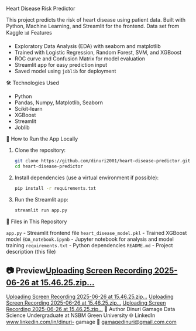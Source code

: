  Heart Disease Risk Predictor

This project predicts the risk of heart disease using patient data. Built with Python, Machine Learning, and Streamlit for the frontend.
Data set from Kaggle
📊 Features

- Exploratory Data Analysis (EDA) with seaborn and matplotlib
- Trained with Logistic Regression, Random Forest, SVM, and XGBoost
- ROC curve and Confusion Matrix for model evaluation
- Streamlit app for easy prediction input
- Saved model using `joblib` for deployment

 🛠️ Technologies Used

- Python
- Pandas, Numpy, Matplotlib, Seaborn
- Scikit-learn
- XGBoost
- Streamlit
- Joblib

 🚀 How to Run the App Locally

1. Clone the repository:
    ```bash
    git clone https://github.com/dinuri2001/heart-disease-predictor.git
    cd heart-disease-predictor
    ```

2. Install dependencies (use a virtual environment if possible):
    ```bash
    pip install -r requirements.txt
    ```

3. Run the Streamlit app:
    ```bash
    streamlit run app.py
    ```

📁 Files in This Repository


`app.py` - Streamlit frontend file 
 `heart_disease_model.pkl` - Trained XGBoost model 
 `EDA_notebook.ipynb` - Jupyter notebook for analysis and model training 
 `requirements.txt` - Python dependencies 
 `README.md` - Project description (this file) 

## 📷 Preview[Uploading Screen Recording 2025-06-26 at 15.46.25.zip…]()
[Uploading Screen Recording 2025-06-26 at 15.46.25.zip…]()
[Uploading Screen Recording 2025-06-26 at 15.46.25.zip…]()
[Uploading Screen Recording 2025-06-26 at 15.46.25.zip…]()
👤 Author
Dinuri Gamage
Data Science Undergraduate at NSBM Green University
🌐 LinkedIn www.linkedin.com/in/dinuri- gamage
📧 gamagedinuri@gmail.com.com




